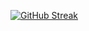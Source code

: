 <!-- ![Astatin3's GitHub stats](https://github-readme-stats.vercel.app/api?username=astatin3&show=reviews,discussions_started,discussions_answered,prs_merged,prs_merged_percentage&theme=dark&background=000000) -->

[![GitHub Streak](http://github-readme-streak-stats.herokuapp.com?user=astatin3&theme=dark&background=000000)](https://git.io/streak-stats)

<!-- [![Top Langs](https://github-readme-stats.vercel.app/api/top-langs/?username=astatin3&layout=compact&theme=vision-friendly-dark)](https://github.com/anuraghazra/github-readme-stats) -->

